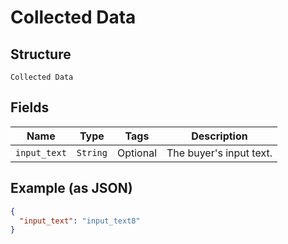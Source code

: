 
# Collected Data

## Structure

`Collected Data`

## Fields

| Name | Type | Tags | Description |
|  --- | --- | --- | --- |
| `input_text` | `String` | Optional | The buyer's input text. |

## Example (as JSON)

```json
{
  "input_text": "input_text8"
}
```

